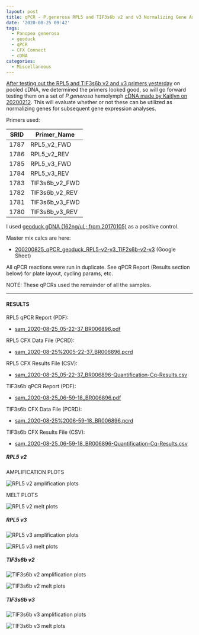 ```yaml
---
layout: post
title: qPCR - P.generosa RPL5 and TIF3s6b v2 and v3 Normalizing Gene Assessment
date: '2020-08-25 09:42'
tags:
  - Panopea generosa
  - geoduck
  - qPCR
  - CFX Connect
  - cDNA
categories:
  - Miscellaneous
---
```

[After testing out the RPL5 and TIF3s6b v2 and v3 primers yesterday](https://robertslab.github.io/sams-notebook/2020/08/24/qPCR-P.generosa-RPL5-v2-v3-and-TIF3s6b-v2-v3-Primer-Tests.html) on pooled cDNA, we determined the primers looked good, so will go forward testing them on a set of _P.generosa_ hemolymph [cDNA made by Kaitlyn on 20200212](https://genefish.wordpress.com/2020/02/12/kaitlyns-notebook-testing-new-primers-on-geoduck-hemolymph-rna/). This will evaluate whether or not these can be utilized as normalizing genes for subsequent gene expression analyses.


Primers used:

| SRID | Primer_Name    |
|------|----------------|
| 1787 | RPL5_v2_FWD    |
| 1786 | RPL5_v2_REV    |
| 1785 | RPL5_v3_FWD    |
| 1784 | RPL5_v3_REV    |
| 1783 | TIF3s6b_v2_FWD |
| 1782 | TIF3s6b_v2_REV |
| 1781 | TIF3s6b_v3_FWD |
| 1780 | TIF3s6b_v3_REV |

I used [geoduck gDNA (162ng/uL; from 20170105)](https://robertslab.github.io/sams-notebook/2017/01/05/dna-isolation-geoduck-gdna-for-illumina-initiated-sequencing-project.html) as a positive control.

Master mix calcs are here:

- [200200825_qPCR_geoduck_RPL5-v2-v3_TIF2s6b-v2-v3](https://docs.google.com/spreadsheets/d/17VjL38kjRQkRdMdIsdqPhtWCFAvkX_dJTY-DX2iCLTA/edit?usp=sharing) (Google Sheet)

All qPCR reactions were run in duplicate. See qPCR Report (Results section below) for plate layout, cycling params, etc.

NOTE: These qPCRs used the remainder of all the samples.

---

#### RESULTS


RPL5 qPCR Report (PDF):

- [sam_2020-08-25_05-22-37_BR006896.pdf](https://owl.fish.washington.edu/Athaliana/qPCR_data/qPCR_reports/sam_2020-08-25_05-22-37_BR006896.pdf)

RPL5 CFX Data File (PCRD):

- [sam_2020-08-25%2005-22-37_BR006896.pcrd](https://owl.fish.washington.edu/scaphapoda/qPCR_data/cfx_connect_data/sam_2020-08-25%2005-22-37_BR006896.pcrd)

RPL5 CFX Results File (CSV):

- [sam_2020-08-25_05-22-37_BR006896-Quantification-Cq-Results.csv](https://owl.fish.washington.edu/Athaliana/qPCR_data/sam_2020-08-25_05-22-37_BR006896-Quantification-Cq-Results.csv)


TIF3s6b qPCR Report (PDF):

- [sam_2020-08-25_06-59-18_BR006896.pdf](https://owl.fish.washington.edu/Athaliana/qPCR_data/qPCR_reports/sam_2020-08-25_06-59-18_BR006896.pdf)

TIF3s6b CFX Data File (PCRD):

- [sam_2020-08-25%2006-59-18_BR006896.pcrd](https://owl.fish.washington.edu/scaphapoda/qPCR_data/cfx_connect_data/sam_2020-08-25%2006-59-18_BR006896.pcrd)

TIF3s6b CFX Results File (CSV):

- [sam_2020-08-25_06-59-18_BR006896-Quantification-Cq-Results.csv](https://owl.fish.washington.edu/Athaliana/qPCR_data/sam_2020-08-25_06-59-18_BR006896-Quantification-Cq-Results.csv)


##### RPL5 v2



AMPLIFICATION PLOTS

![RPL5 v2 amplification plots](https://owl.fish.washington.edu/Athaliana/qPCR_data/sam_2020-08-25_05-22-37_BR006896_RPL5-v2_amp-plots.png)

MELT PLOTS

![RPL5 v2 melt plots](https://owl.fish.washington.edu/Athaliana/qPCR_data/sam_2020-08-25_05-22-37_BR006896_RPL5-v2_melt-plots.png)

##### RPL5 v3

![RPL5 v3 amplification plots](https://owl.fish.washington.edu/Athaliana/qPCR_data/sam_2020-08-25_05-22-37_BR006896_RPL5-v3_amp-plots.png)

![RPL5 v3 melt plots](https://owl.fish.washington.edu/Athaliana/qPCR_data/sam_2020-08-25_05-22-37_BR006896_RPL5-v3_melt-plots.png)

##### TIF3s6b v2

![TIF3s6b v2 amplification plots](https://owl.fish.washington.edu/Athaliana/qPCR_data/sam_2020-08-25_06-59-18_BR006896_TIF3s6b-v2_amp-plots.png)

![TIF3s6b v2 melt plots](https://owl.fish.washington.edu/Athaliana/qPCR_data/sam_2020-08-25_06-59-18_BR006896_TIF3s6b-v2_melt-plots.png)


##### TIF3s6b v3

![TIF3s6b v3 amplification plots](https://owl.fish.washington.edu/Athaliana/qPCR_data/sam_2020-08-25_06-59-18_BR006896_TIF3s6b-v3_amp-plots.png)

![TIF3s6b v3 melt plots](https://owl.fish.washington.edu/Athaliana/qPCR_data/sam_2020-08-25_06-59-18_BR006896_TIF3s6b-v3_melt-plots.png)

